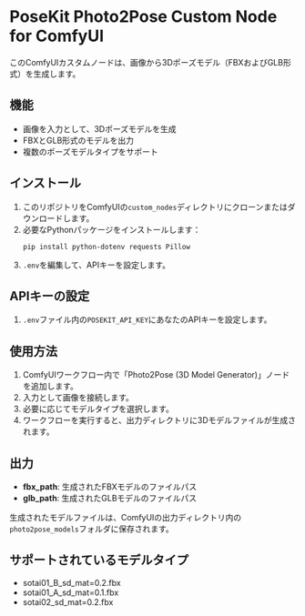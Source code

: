 # PoseKit Photo2Pose Custom Node for ComfyUI

このComfyUIカスタムノードは、画像から3Dポーズモデル（FBXおよびGLB形式）を生成します。

## 機能

- 画像を入力として、3Dポーズモデルを生成
- FBXとGLB形式のモデルを出力
- 複数のポーズモデルタイプをサポート

## インストール

1. このリポジトリをComfyUIの`custom_nodes`ディレクトリにクローンまたはダウンロードします。
2. 必要なPythonパッケージをインストールします：
   ```
   pip install python-dotenv requests Pillow
   ```
3. `.env`を編集して、APIキーを設定します。

## APIキーの設定

1. `.env`ファイル内の`POSEKIT_API_KEY`にあなたのAPIキーを設定します。

## 使用方法

1. ComfyUIワークフロー内で「Photo2Pose (3D Model Generator)」ノードを追加します。
2. 入力として画像を接続します。
3. 必要に応じてモデルタイプを選択します。
4. ワークフローを実行すると、出力ディレクトリに3Dモデルファイルが生成されます。

## 出力

- **fbx_path**: 生成されたFBXモデルのファイルパス
- **glb_path**: 生成されたGLBモデルのファイルパス

生成されたモデルファイルは、ComfyUIの出力ディレクトリ内の`photo2pose_models`フォルダに保存されます。

## サポートされているモデルタイプ

- sotai01_B_sd_mat=0.2.fbx
- sotai01_A_sd_mat=0.1.fbx
- sotai02_sd_mat=0.2.fbx 